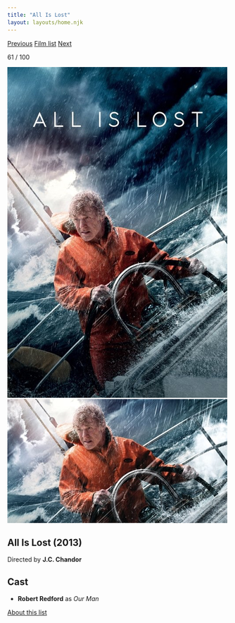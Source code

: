 ```yaml
---
title: "All Is Lost"
layout: layouts/home.njk
---
```


<nav class="films">
  <a class="prev" href="../le-havre">Previous</a>
  <a href="../">Film list</a>
  <a class="next" href="../dallas-buyers-club">Next</a>
</nav>

<p>61 / 100</p>

<article class="film">
  <div class="backdrop-and-poster">
    <img class="poster" src="../films/posters/all-is-lost.jpg" alt="">
    <img class="backdrop" src="../films/backdrops/all-is-lost.jpg" alt="">
  </div>

  <h1>All Is Lost (2013)</h1>

  <p class="director">
    Directed by <strong>J.C. Chandor</strong>
  </p>


  <h2>
    Cast
  </h2>
  <ul>
    <li><strong>Robert Redford</strong> as <em>Our Man</em></li>
  </ul>
</article>
<footer>
  <a href="../about">About this list</a>
</footer>
